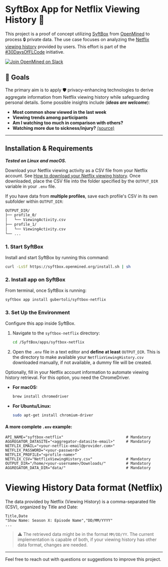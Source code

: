 # SyftBox App for Netflix Viewing History 🍿

This project is a proof of concept utilizing [SyftBox](https://syftbox-documentation.openmined.org/) from [OpenMined](https://openmined.org/) to process 🔒 private data. The use case focuses on analyzing the [Netflix viewing history](https://help.netflix.com/en/node/101917) provided by users. This effort is part of the [#30DaysOfFLCode](https://info.openmined.org/30daysofflcode) initiative.

[![Join OpenMined on Slack](https://img.shields.io/badge/Join%20Us%20on-Slack-blue)](https://slack.openmined.org/)

## 🎯 Goals

The primary aim is to apply 🛡️ privacy-enhancing technologies to derive aggregate information from Netflix viewing history while safeguarding personal details. Some possible insights include (**_ideas are welcome_**):

- **Most common show viewed in the last week**
- **Viewing trends among participants**
- **Am I watching too much in comparison with others?**
- **Watching more due to sickness/injury?** [(source)](https://www.kaggle.com/code/nachoco/netflix-viewing-analysis-with-injury)

---

## Installation & Requirements
**_Tested on Linux and macOS._**

Download your Netflix viewing activity as a CSV file from your Netflix account. See [How to download your Netflix viewing history](https://help.netflix.com/en/node/101917). Once downloaded, place the CSV file into the folder specified by the `OUTPUT_DIR` variable in your `.env` file. 

If you have data from **multiple profiles**, save each profile's CSV in its own subfolder within `OUTPUT_DIR`:

```bash
OUTPUT_DIR/
├── profile_0/
│   └── ViewingActivity.csv
├── profile_1/
│   └── ViewingActivity.csv
└── ...

```

### 1. Start SyftBox
Install and start SyftBox by running this command:

   ```bash
   curl -LsSf https://syftbox.openmined.org/install.sh | sh
   ```
### 2. Install app on SyftBox
From terminal, once SyftBox is running:
   ```bash
   syftbox app install gubertoli/syftbox-netflix
   ```

### 3. Set Up the Environment
Configure this app inside SyftBox.

1. Navigate to the `syftbox-netflix` directory:
   ```bash
   cd /SyftBox/apps/syftbox-netflix
   ```
2. Open the `.env` file in a text editor and **define at least** `OUTPUT_DIR`. This is the directory to make available your `NetflixViewingHistory.csv` downloaded manually, if not available, a dummy file will be created. 

Optionally, fill in your Netflix account information to automate viewing history retrieval. For this option, you need the ChromeDriver.

- **For macOS:**
  ```bash
  brew install chromedriver
   ```

- **For Ubuntu/Linux:**
   ```bash
   sudo apt-get install chromium-driver
   ```

#### A more complete `.env` example:
   ```
   API_NAME="syftbox-netflix"                            # Mandatory
   AGGREGATOR_DATASITE="<aggregator-datasite-email>"     # Mandatory
   NETFLIX_EMAIL="<your-netflix-email@provider.com>"
   NETFLIX_PASSWORD="<your-password>"
   NETFLIX_PROFILE="<profile-name>"
   NETFLIX_CSV="NetflixViewingHistory.csv"               # Mandatory
   OUTPUT_DIR="/home/<your-username>/Downloads/"         # Mandatory
   AGGREGATOR_DATA_DIR="data/"                           # Mandatory
   ```

# Viewing History Data format (Netflix)
The data provided by Netflix (Viewing History) is a comma-separated file (CSV), organized by Title and Date:

   ```
   Title,Date
   "Show Name: Season X: Episode Name","DD/MM/YYYY"
   ...
   ```

   > :warning: The retrieved data might be in the format `MM/DD/YY`. The current implementation is capable of both, if your viewing history has other data format, changes are needed.
---


Feel free to reach out with questions or suggestions to improve this project.
